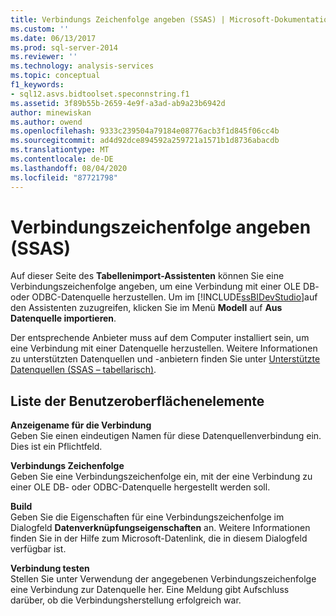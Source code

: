 ```yaml
---
title: Verbindungs Zeichenfolge angeben (SSAS) | Microsoft-Dokumentation
ms.custom: ''
ms.date: 06/13/2017
ms.prod: sql-server-2014
ms.reviewer: ''
ms.technology: analysis-services
ms.topic: conceptual
f1_keywords:
- sql12.asvs.bidtoolset.speconnstring.f1
ms.assetid: 3f89b55b-2659-4e9f-a3ad-ab9a23b6942d
author: minewiskan
ms.author: owend
ms.openlocfilehash: 9333c239504a79184e08776acb3f1d845f06cc4b
ms.sourcegitcommit: ad4d92dce894592a259721a1571b1d8736abacdb
ms.translationtype: MT
ms.contentlocale: de-DE
ms.lasthandoff: 08/04/2020
ms.locfileid: "87721798"
---
```

# <a name="specify-a-connection-string-ssas"></a>Verbindungszeichenfolge angeben (SSAS)
  Auf dieser Seite des **Tabellenimport-Assistenten** können Sie eine Verbindungszeichenfolge angeben, um eine Verbindung mit einer OLE DB- oder ODBC-Datenquelle herzustellen. Um im [!INCLUDE[ssBIDevStudio](../includes/ssbidevstudio-md.md)]auf den Assistenten zuzugreifen, klicken Sie im Menü **Modell** auf **Aus Datenquelle importieren**.  
  
 Der entsprechende Anbieter muss auf dem Computer installiert sein, um eine Verbindung mit einer Datenquelle herzustellen. Weitere Informationen zu unterstützten Datenquellen und -anbietern finden Sie unter [Unterstützte Datenquellen &#40;SSAS – tabellarisch&#41;](tabular-models/data-sources-supported-ssas-tabular.md).  
  
## <a name="ui-element-list"></a>Liste der Benutzeroberflächenelemente  
 **Anzeigename für die Verbindung**  
 Geben Sie einen eindeutigen Namen für diese Datenquellenverbindung ein. Dies ist ein Pflichtfeld.  
  
 **Verbindungs Zeichenfolge**  
 Geben Sie eine Verbindungszeichenfolge ein, mit der eine Verbindung zu einer OLE DB- oder ODBC-Datenquelle hergestellt werden soll.  
  
 **Build**  
 Geben Sie die Eigenschaften für eine Verbindungszeichenfolge im Dialogfeld **Datenverknüpfungseigenschaften** an. Weitere Informationen finden Sie in der Hilfe zum Microsoft-Datenlink, die in diesem Dialogfeld verfügbar ist.  
  
 **Verbindung testen**  
 Stellen Sie unter Verwendung der angegebenen Verbindungszeichenfolge eine Verbindung zur Datenquelle her. Eine Meldung gibt Aufschluss darüber, ob die Verbindungsherstellung erfolgreich war.  
  
  
